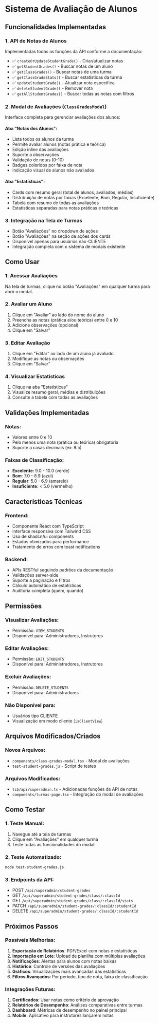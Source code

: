 # Sistema de Avaliação de Alunos

## Funcionalidades Implementadas

### 1. API de Notas de Alunos
Implementadas todas as funções da API conforme a documentação:

- ✅ `createOrUpdateStudentGrade()` - Criar/atualizar notas
- ✅ `getStudentGrades()` - Buscar notas de um aluno
- ✅ `getClassGrades()` - Buscar notas de uma turma
- ✅ `getClassGradeStats()` - Buscar estatísticas da turma
- ✅ `updateStudentGrade()` - Atualizar nota específica
- ✅ `deleteStudentGrade()` - Remover nota
- ✅ `getAllStudentGrades()` - Buscar todas as notas com filtros

### 2. Modal de Avaliações (`ClassGradesModal`)
Interface completa para gerenciar avaliações dos alunos:

#### Aba "Notas dos Alunos":
- Lista todos os alunos da turma
- Permite avaliar alunos (notas prática e teórica)
- Edição inline das avaliações
- Suporte a observações
- Validação de notas (0-10)
- Badges coloridos por faixa de nota
- Indicação visual de alunos não avaliados

#### Aba "Estatísticas":
- Cards com resumo geral (total de alunos, avaliados, médias)
- Distribuição de notas por faixas (Excelente, Bom, Regular, Insuficiente)
- Tabela com resumo de todas as avaliações
- Estatísticas separadas para notas práticas e teóricas

### 3. Integração na Tela de Turmas
- Botão "Avaliações" no dropdown de ações
- Botão "Avaliações" na seção de ações dos cards
- Disponível apenas para usuários não-CLIENTE
- Integração completa com o sistema de modais existente

## Como Usar

### 1. Acessar Avaliações
Na tela de turmas, clique no botão "Avaliações" em qualquer turma para abrir o modal.

### 2. Avaliar um Aluno
1. Clique em "Avaliar" ao lado do nome do aluno
2. Preencha as notas (prática e/ou teórica) entre 0 e 10
3. Adicione observações (opcional)
4. Clique em "Salvar"

### 3. Editar Avaliação
1. Clique em "Editar" ao lado de um aluno já avaliado
2. Modifique as notas ou observações
3. Clique em "Salvar"

### 4. Visualizar Estatísticas
1. Clique na aba "Estatísticas"
2. Visualize resumo geral, médias e distribuições
3. Consulte a tabela com todas as avaliações

## Validações Implementadas

### Notas:
- Valores entre 0 e 10
- Pelo menos uma nota (prática ou teórica) obrigatória
- Suporte a casas decimais (ex: 8.5)

### Faixas de Classificação:
- **Excelente**: 9.0 - 10.0 (verde)
- **Bom**: 7.0 - 8.9 (azul)
- **Regular**: 5.0 - 6.9 (amarelo)
- **Insuficiente**: < 5.0 (vermelho)

## Características Técnicas

### Frontend:
- Componente React com TypeScript
- Interface responsiva com Tailwind CSS
- Uso de shadcn/ui components
- Estados otimizados para performance
- Tratamento de erros com toast notifications

### Backend:
- APIs RESTful seguindo padrões da documentação
- Validações server-side
- Suporte a paginação e filtros
- Cálculo automático de estatísticas
- Auditoria completa (quem, quando)

## Permissões

### Visualizar Avaliações:
- Permissão: `VIEW_STUDENTS`
- Disponível para: Administradores, Instrutores

### Editar Avaliações:
- Permissão: `EDIT_STUDENTS`
- Disponível para: Administradores, Instrutores

### Excluir Avaliações:
- Permissão: `DELETE_STUDENTS`
- Disponível para: Administradores

### Não Disponível para:
- Usuários tipo CLIENTE
- Visualização em modo cliente (`isClientView`)

## Arquivos Modificados/Criados

### Novos Arquivos:
- `components/class-grades-modal.tsx` - Modal de avaliações
- `test-student-grades.js` - Script de testes

### Arquivos Modificados:
- `lib/api/superadmin.ts` - Adicionadas funções da API de notas
- `components/turmas-page.tsx` - Integração do modal de avaliações

## Como Testar

### 1. Teste Manual:
1. Navegue até a tela de turmas
2. Clique em "Avaliações" em qualquer turma
3. Teste todas as funcionalidades do modal

### 2. Teste Automatizado:
```bash
node test-student-grades.js
```

### 3. Endpoints da API:
- POST `/api/superadmin/student-grades`
- GET `/api/superadmin/student-grades/class/:classId`
- GET `/api/superadmin/student-grades/class/:classId/stats`
- PATCH `/api/superadmin/student-grades/:classId/:studentId`
- DELETE `/api/superadmin/student-grades/:classId/:studentId`

## Próximos Passos

### Possíveis Melhorias:
1. **Exportação de Relatórios**: PDF/Excel com notas e estatísticas
2. **Importação em Lote**: Upload de planilha com múltiplas avaliações
3. **Notificações**: Alertas para alunos com notas baixas
4. **Histórico**: Controle de versões das avaliações
5. **Gráficos**: Visualizações mais avançadas das estatísticas
6. **Filtros Avançados**: Por período, tipo de nota, faixa de classificação

### Integrações Futuras:
1. **Certificados**: Usar notas como critério de aprovação
2. **Relatórios de Desempenho**: Análises comparativas entre turmas
3. **Dashboard**: Métricas de desempenho no painel principal
4. **Mobile**: Aplicativo para instrutores lançarem notas
